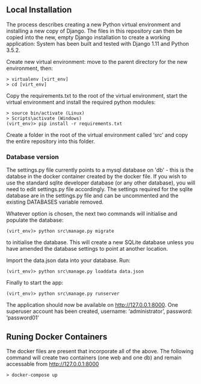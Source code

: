 ## Local Installation ##

The process describes creating a new Python virtual environment and installing a new copy of Django. The files in 
this repository can then be copied into the new, empty Django installation to create a working application:
System has been built and tested with Django 1.11 and Python 3.5.2.

Create new virtual environment: move to the parent directory for the new environment, then:

```
> virtualenv [virt_env]
> cd [virt_env]
```


Copy the requirements.txt to the root of the virtual environment, start the virtual environment and install the 
required python modules:


```
> source bin/activate (Linux)
> Scripts\activate (Windows)
(virt_env)> pip install -r requirements.txt
```

Create a folder in the root of the virtual environment called ‘src’ and copy the entire repository into this folder.

### Database version ###

The settings.py file currently points to a mysql database on 'db' - this is the databse in the docker container
 created by the docker file. If you wish to use the standard sqlite developer database (or any other 
 database), you will need to edit settings.py file accordingly.  The settings required for the sqlite database are in
  the settings.py file and can be uncommented and the existing DATABASES variable removed.


Whatever option is chosen, the next two commands will initialise and populate the database:
```
(virt_env)> python src\manage.py migrate
```
to initialise the database.  This will create a new SQLite database unless you have amended the database settings 
to point at another location.

Import the data.json data into your database. Run:

```
(virt_env)> python src\manage.py loaddata data.json
```

Finally to start the app:

```
(virt_env)> python src\manage.py runserver
```

The application should now be available on http://127.0.0.1:8000. One superuser account has been created, 
username: ‘administrator’, password: ‘password01’

## Runing Docker Containers ##

The docker files are present that incorporate all of the above. The following command will create two containers (one 
web and one db) and remain accessable from http://127.0.0.1:8000

```
> docker-compose up
```